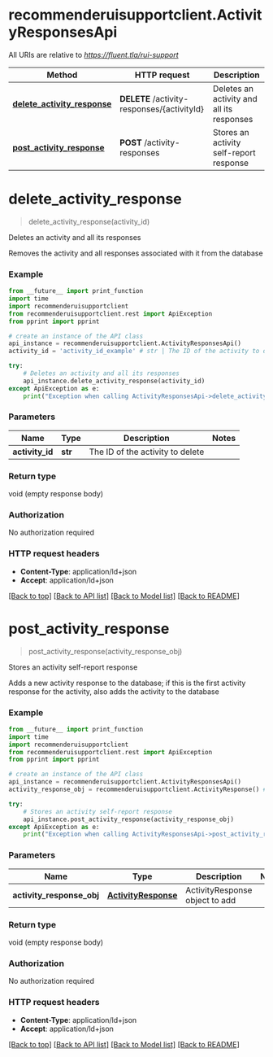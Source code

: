 # recommenderuisupportclient.ActivityResponsesApi

All URIs are relative to *https://fluent.tla/rui-support*

Method | HTTP request | Description
------------- | ------------- | -------------
[**delete_activity_response**](ActivityResponsesApi.md#delete_activity_response) | **DELETE** /activity-responses/{activityId} | Deletes an activity and all its responses
[**post_activity_response**](ActivityResponsesApi.md#post_activity_response) | **POST** /activity-responses | Stores an activity self-report response


# **delete_activity_response**
> delete_activity_response(activity_id)

Deletes an activity and all its responses

Removes the activity and all responses associated with it from the database

### Example
```python
from __future__ import print_function
import time
import recommenderuisupportclient
from recommenderuisupportclient.rest import ApiException
from pprint import pprint

# create an instance of the API class
api_instance = recommenderuisupportclient.ActivityResponsesApi()
activity_id = 'activity_id_example' # str | The ID of the activity to delete

try:
    # Deletes an activity and all its responses
    api_instance.delete_activity_response(activity_id)
except ApiException as e:
    print("Exception when calling ActivityResponsesApi->delete_activity_response: %s\n" % e)
```

### Parameters

Name | Type | Description  | Notes
------------- | ------------- | ------------- | -------------
 **activity_id** | **str**| The ID of the activity to delete | 

### Return type

void (empty response body)

### Authorization

No authorization required

### HTTP request headers

 - **Content-Type**: application/ld+json
 - **Accept**: application/ld+json

[[Back to top]](#) [[Back to API list]](../README.md#documentation-for-api-endpoints) [[Back to Model list]](../README.md#documentation-for-models) [[Back to README]](../README.md)

# **post_activity_response**
> post_activity_response(activity_response_obj)

Stores an activity self-report response

Adds a new activity response to the database; if this is the first activity response for the activity, also adds the activity to the database

### Example
```python
from __future__ import print_function
import time
import recommenderuisupportclient
from recommenderuisupportclient.rest import ApiException
from pprint import pprint

# create an instance of the API class
api_instance = recommenderuisupportclient.ActivityResponsesApi()
activity_response_obj = recommenderuisupportclient.ActivityResponse() # ActivityResponse | ActivityResponse object to add

try:
    # Stores an activity self-report response
    api_instance.post_activity_response(activity_response_obj)
except ApiException as e:
    print("Exception when calling ActivityResponsesApi->post_activity_response: %s\n" % e)
```

### Parameters

Name | Type | Description  | Notes
------------- | ------------- | ------------- | -------------
 **activity_response_obj** | [**ActivityResponse**](ActivityResponse.md)| ActivityResponse object to add | 

### Return type

void (empty response body)

### Authorization

No authorization required

### HTTP request headers

 - **Content-Type**: application/ld+json
 - **Accept**: application/ld+json

[[Back to top]](#) [[Back to API list]](../README.md#documentation-for-api-endpoints) [[Back to Model list]](../README.md#documentation-for-models) [[Back to README]](../README.md)

